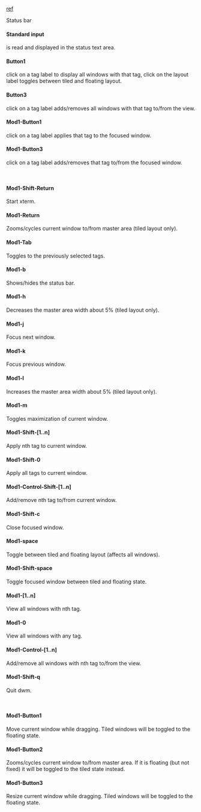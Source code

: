 [ref](http://pl.digipedia.org/man/doc/view/dwm.1/)

Status bar

#### Standard input
is read and displayed in the status text area.
#### Button1
click on a tag label to display all windows with that tag, click on the layout label toggles between tiled and floating layout.
#### Button3
click on a tag label adds/removes all windows with that tag to/from the view.
#### Mod1-Button1
click on a tag label applies that tag to the focused window.
#### Mod1-Button3
click on a tag label adds/removes that tag to/from the focused window.


<br>

#### Mod1-Shift-Return
Start xterm.
#### Mod1-Return
Zooms/cycles current window to/from master area (tiled layout only).
#### Mod1-Tab
Toggles to the previously selected tags.
#### Mod1-b
Shows/hides the status bar.
#### Mod1-h
Decreases the master area width about 5% (tiled layout only).
#### Mod1-j
Focus next window.
#### Mod1-k
Focus previous window.
#### Mod1-l
Increases the master area width about 5% (tiled layout only).
#### Mod1-m
Toggles maximization of current window.
#### Mod1-Shift-[1..n]
Apply nth tag to current window.
#### Mod1-Shift-0
Apply all tags to current window.
#### Mod1-Control-Shift-[1..n]
Add/remove nth tag to/from current window.
#### Mod1-Shift-c
Close focused window.
#### Mod1-space
Toggle between tiled and floating layout (affects all windows).
#### Mod1-Shift-space
Toggle focused window between tiled and floating state.
#### Mod1-[1..n]
View all windows with nth tag.
#### Mod1-0
View all windows with any tag.
#### Mod1-Control-[1..n]
Add/remove all windows with nth tag to/from the view.
#### Mod1-Shift-q
Quit dwm.



<br>

#### Mod1-Button1
Move current window while dragging. Tiled windows will be toggled to the floating state.
#### Mod1-Button2
Zooms/cycles current window to/from master area. If it is floating (but not fixed) it will be toggled to the tiled state instead.
#### Mod1-Button3
Resize current window while dragging. Tiled windows will be toggled to the floating state.
